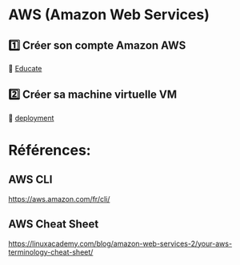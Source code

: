 # AWS (Amazon Web Services)


## :one: Créer son compte Amazon AWS

:pushpin: [Educate](Educate.md)

## :two: Créer sa machine virtuelle VM

:pushpin: [deployment](Deployment.md)


# Références: 

## AWS CLI

https://aws.amazon.com/fr/cli/

## AWS Cheat Sheet

https://linuxacademy.com/blog/amazon-web-services-2/your-aws-terminology-cheat-sheet/


